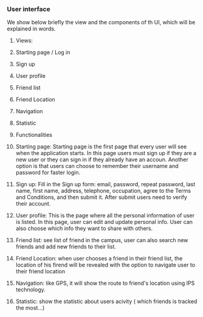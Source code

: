 ### User interface

We show below briefly the view and the components of th UI, which will be explained in words.

1. Views:
 1. Starting page / Log in
 2. Sign up
 3. User profile
 4. Friend list
 5. Friend Location
 6. Navigation
 7. Statistic
 
2. Functionalities
 1. Starting page: Starting page is the first page that every user will see when the application starts. In this page users must sign up if they are a new user or they can sign in if they already have an accoun. Another option is that users can choose to remember their username and password for faster login.
 2. Sign up: Fill in the Sign up form: email, password, repeat password, last name, first name, address, telephone, occupation, agree to the Terms and Conditions, and then submit it. After submit users need to verify their account.
 3. User profile: This is the page where all the personal information of user is listed. In this page, user can edit and update personal info. User can also choose which info they want to share with others.
 4. Friend list: see list of friend in the campus, user can also search new friends and add new friends to their list.
 5. Friend Location: when user chooses a friend in their friend list, the location of his firend will be revealed with the option to navigate user to their friend location
 6. Navigation: like GPS, it will show the route to friend's location using IPS technology.
 7. Statistic: show the statistic about users acivity ( which friends is tracked the most...) 
